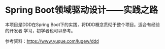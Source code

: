 # Spring Boot领域驱动设计——实践之路
本项目是DDD在Spring Boot下的实践，将DDD概念贯彻于整个项目。适合有经验的开发者
学习，初学者也可以参考。

参考资料：https://www.yuque.com/lugew/ddd